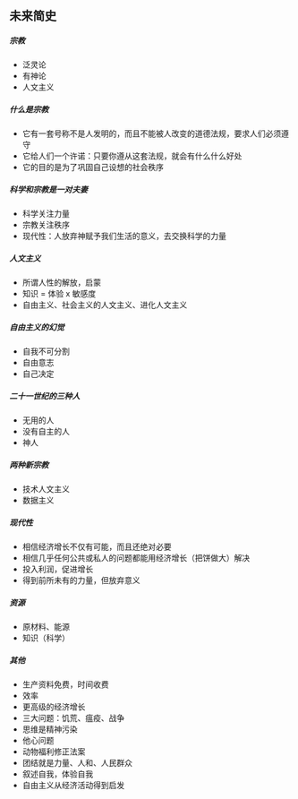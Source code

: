 ## 未来简史

##### 宗教

- 泛灵论
- 有神论
- 人文主义

#####  什么是宗教

- 它有一套号称不是人发明的，而且不能被人改变的道德法规，要求人们必须遵守
- 它给人们一个许诺：只要你遵从这套法规，就会有什么什么好处
- 它的目的是为了巩固自己设想的社会秩序

##### 科学和宗教是一对夫妻

- 科学关注力量
- 宗教关注秩序
- 现代性：人放弃神赋予我们生活的意义，去交换科学的力量

##### 人文主义

- 所谓人性的解放，启蒙
- 知识 = 体验 x 敏感度
- 自由主义、社会主义的人文主义、进化人文主义

##### 自由主义的幻觉

- 自我不可分割
- 自由意志
- 自己决定

##### 二十一世纪的三种人

- 无用的人
- 没有自主的人
- 神人

##### 两种新宗教

- 技术人文主义
- 数据主义

##### 现代性

- 相信经济增长不仅有可能，而且还绝对必要
- 相信几乎任何公共或私人的问题都能用经济增长（把饼做大）解决
- 投入利润，促进增长
- 得到前所未有的力量，但放弃意义

##### 资源

- 原材料、能源
- 知识（科学）

##### 其他

- 生产资料免费，时间收费
- 效率
- 更高级的经济增长
- 三大问题：饥荒、瘟疫、战争
- 思维是精神污染
- 他心问题
- 动物福利修正法案
- 团结就是力量、人和、人民群众
- 叙述自我，体验自我
- 自由主义从经济活动得到启发

